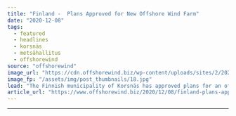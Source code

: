 ```yaml
---
title: "Finland -  Plans Approved for New Offshore Wind Farm"
date: "2020-12-08"
tags: 
  - featured
  - headlines
  - korsnäs
  - metsähallitus
  - offshorewind
source: "offshorewind"
image_url: "https://cdn.offshorewind.biz/wp-content/uploads/sites/2/2020/12/08095004/Tahkoluoto-offshore-wind-farm_source-Suomen-Hy%C3%B6tytuuli-Oy.jpg"
image_fp: "/assets/img/post_thumbnails/18.jpg"
lead: "The Finnish municipality of Korsnäs has approved plans for an offshore wind farm submitted"
article_url: "https://www.offshorewind.biz/2020/12/08/finland-plans-approved-for-new-offshore-wind-farm/"
---
```


---

